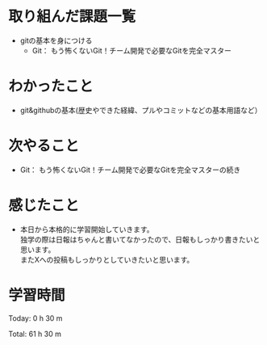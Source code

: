 # 取り組んだ課題一覧
- gitの基本を身につける
  - Git： もう怖くないGit！チーム開発で必要なGitを完全マスター

# わかったこと
- git&githubの基本(歴史やできた経緯、プルやコミットなどの基本用語など）
  
# 次やること
- Git： もう怖くないGit！チーム開発で必要なGitを完全マスターの続き
  
# 感じたこと
- 本日から本格的に学習開始していきます。  
  独学の際は日報はちゃんと書いてなかったので、日報もしっかり書きたいと思います。   
  またXへの投稿もしっかりとしていきたいと思います。
  
# 学習時間
Today: 0 h 30 m

Total: 61 h 30 m
